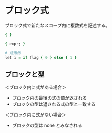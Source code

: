 # ブロック式

ブロック式で新たなスコープ内に複数式を記述する。

```rb
{ }

{ expr; }

# 活用例
let i = if flag { 0 } else { 1 }
```

## ブロックと型

＜ブロック内に式がある場合＞

- ブロック内の最後の式の値が返される
- ブロックの型は返される式の型と一致する

＜ブロック内に式がない場合＞

- ブロックの型は none とみなされる
